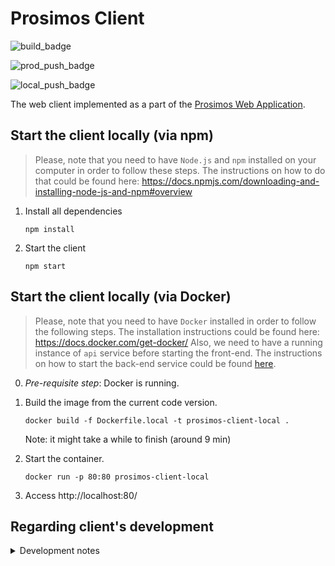 # Prosimos Client

![build_badge](https://github.com/AutomatedProcessImprovement/prosimos-frontend/actions/workflows/build.yml/badge.svg)

![prod_push_badge](https://github.com/AutomatedProcessImprovement/prosimos-frontend/actions/workflows/push-docker-image.yml/badge.svg)

![local_push_badge](https://github.com/AutomatedProcessImprovement/prosimos-frontend/actions/workflows/push-local-docker-image.yml/badge.svg)


The web client implemented as a part of the [Prosimos Web Application](https://github.com/AutomatedProcessImprovement/prosimos-docker). 


## Start the client locally (via npm)

> Please, note that you need to have `Node.js` and `npm` installed on your computer in order to follow these steps. The instructions on how to do that could be found here: https://docs.npmjs.com/downloading-and-installing-node-js-and-npm#overview

1) Install all dependencies
    ```
    npm install
    ```
2) Start the client
    ```
    npm start
    ```

## Start the client locally (via Docker)

> Please, note that you need to have `Docker` installed in order to follow the following steps. The installation instructions could be found here: https://docs.docker.com/get-docker/
Also, we need to have a running instance of `api` service before starting the front-end. The instructions on how to start the back-end service could be found [here](https://github.com/AutomatedProcessImprovement/prosimos-microservice#start-the-web-server-locally-via-docker).

0) *Pre-requisite step*: Docker is running.
1) Build the image from the current code version.
    ```
    docker build -f Dockerfile.local -t prosimos-client-local .
    ```

    Note: it might take a while to finish (around 9 min)
2) Start the container.
    ```
    docker run -p 80:80 prosimos-client-local
    ```
3) Access http://localhost:80/

## Regarding client's development
<details><summary>Development notes</summary>

## Release the new version of the API docker image
1) Build the image from the current code version.
    ```
    docker build -f Dockerfile -t prosimos-client .
    ```

2) Get the image id of the created image in step 1
    ```
    docker images prosimos-client
    ```

3) Tag the image specifying the version we will be releasing, e.g. `0.1.8`
    ```
    docker tag <ImageID_from_step_2> irynahalenok/prosimos-client:0.1.8
    ```

4) Push the created version to the Docker hub
    ```
    docker push irynahalenok/prosimos-client:0.1.8
    ```

5) Tag the created version in git
    ```
    git tag 0.1.8 <SHA>
    ```
    where `<SHA>` should be changed to the SHA of the last commit in the release.

6) Push the created tag
    ```
    git push origin 0.1.8
    ```

</details>